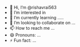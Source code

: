 - 👋 Hi, I’m @rishavrai563
- 👀 I’m interested in 
- 🌱 I’m currently learning .....
- 💞️ I’m looking to collaborate on ...
- 📫 How to reach me ...
- 😄 Pronouns: ...
- ⚡ Fun fact: ...

<!---
rishavrai563/rishavrai563 is a ✨ special ✨ repository because its `README.md` (this file) appears on your GitHub profile.
You can click the Preview link to take a look at your changes.
--->
